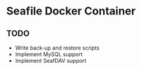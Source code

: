 # Seafile Docker Container

## TODO

* Write back-up and restore scripts
* Implement MySQL support
* Implement SeafDAV support
